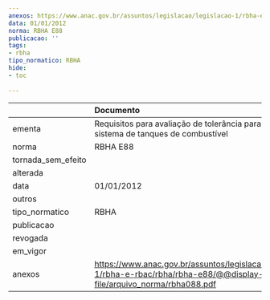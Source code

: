 ```yaml
---
anexos: https://www.anac.gov.br/assuntos/legislacao/legislacao-1/rbha-e-rbac/rbha/rbha-e88/@@display-file/arquivo_norma/rbha088.pdf
data: 01/01/2012
norma: RBHA E88
publicacao: ''
tags:
- rbha
tipo_normatico: RBHA
hide: 
- toc 
 
---
```


|                    | Documento                                                                                                                   |
|:-------------------|:----------------------------------------------------------------------------------------------------------------------------|
| ementa             | Requisitos para avaliação de tolerância para falhas do sistema de tanques de combustível                                    |
| norma              | RBHA E88                                                                                                                    |
| tornada_sem_efeito |                                                                                                                             |
| alterada           |                                                                                                                             |
| data               | 01/01/2012                                                                                                                  |
| outros             |                                                                                                                             |
| tipo_normatico     | RBHA                                                                                                                        |
| publicacao         |                                                                                                                             |
| revogada           |                                                                                                                             |
| em_vigor           |                                                                                                                             |
| anexos             | https://www.anac.gov.br/assuntos/legislacao/legislacao-1/rbha-e-rbac/rbha/rbha-e88/@@display-file/arquivo_norma/rbha088.pdf |